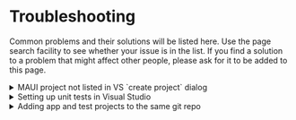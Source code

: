# Troubleshooting

Common problems and their solutions will be listed here. Use the page search facility to
see whether your issue is in the list. If you find a solution to a problem that might affect
other people, please ask for it to be added to this page.

<details>
<summary>MAUI project not listed in VS `create project` dialog</summary>

This [SO post](https://stackoverflow.com/questions/70507822/cant-find-net-maui-in-the-list-of-vs) 
provides a solution.

If the `dotnet` command is not recognised by your operating system, the containing directory is
not in your system path. To work around this, find out which directory `dotnet` is in, `cd` to
that directory and run the command from there.

If the .NET MAUI is already installed using Visual Studio Installer, uninstall it together with .NET and 
follow these steps:

1. Delete all files and folders in `C:/Program Files (x86)/dotnet`
2. Run the command `dotnet new install Microsoft.Maui.Templates`
3. Install .NET MAUI and .NET again using Visual Studio Installer

</details>

<details>
<summary>Setting up unit tests in Visual Studio</summary>
<br/>
This is not as simple as it first appears because there are several unit test frameworks 
available with different dependencies. .NET MAUI requires the .NET 7.0 build framework and
so we need a test framework that is compatible. These notes explain how to install the 
[xUnit](https://xunit.net/) framework and use it to create a test. Unless otherwise
specified, default options are accepted wherever they exist. One implication of that is that 
the project folders are assumed to be siblings within the standard `repos` folder.

### Prepare project

There are three unnecessary `using` statements ate the start of the `GamePage.xaml.cs` file.
Usually, they are just ignored, but once a test project is included in the solution, they
cause import errors. These lines need to be removed.

Check to make sure the app project builds and runs correctly before carrying on.

### Create the test project

Open the project you wish to test in Visual Studio. In the Solution Explorer, right-click
on the solution (topmost) element and select _**Add/New Project...**_ from the context menu.

Type `xunit` into the search box and select the xUnit Test Project for C# as shown below.

![Adding an xUnit test project](../images/xunit_project.png)

Give the project an appropriate name and select the .NET 7.0 build framework before clicking
the *Create* button. As soon as the new project appears, you can right-click it and select
_**Run Tests**_ from the context menu. An empty test has been created by default which 
should pass.

### Link the app and test projects

The next step is to add the main project as a dependency. Right-click the *Dependencies*
folder and select _**Add Project Reference...**_. When the dialog appears, click the
checkbox next to the name of your original project and click *OK*.

At this stage, you may see warning symbols appear against the app project in the test project's
dependencies. These will disappear once the next step has been completed.

### Update the app project's `.csproj` file

Open the app project's `.cproj` file by double-clicking the project item in the solution
explorer. You should see lines similar to the snippet below

```xml
<PropertyGroup>
    <TargetFrameworks Condition="$([MSBUILD]::IsOSPlatform('windows'))">$(TargetFrameworks);net7.0-windows10.0.19041.0</TargetFrameworks>
    <OutputType>Exe</OutputType>
```

Your copy of the file may have an additional line immediately after the `<PropertyGroup>` 
element. If so, add `net7.0` to the list of target frameworks. Otherwise, add the line as 
shown below.

Your copy may have some comment lines before the `<OutputType>` element - just ignore these.

```xml
<PropertyGroup>
    <TargetFrameworks>net7.0</TargetFrameworks>
    <TargetFrameworks Condition="$([MSBUILD]::IsOSPlatform('windows'))">$(TargetFrameworks);net7.0-windows10.0.19041.0</TargetFrameworks>
    <OutputType>Exe</OutputType>
```

There is one more change to this file, and that is to modify the output type. Currently,
the project is configured to generate a `.exe` file, but the test requires a `.dll`. Because
`.dll` is the default, we can create that output type when running a test and a `.exe` 
otherwise by adding a condition to the `<OutputType>` element as shown below.

```xml
<PropertyGroup>
    <TargetFrameworks>net7.0</TargetFrameworks>
    <TargetFrameworks Condition="$([MSBUILD]::IsOSPlatform('windows'))">$(TargetFrameworks);net7.0-windows10.0.19041.0</TargetFrameworks>
    <OutputType Condition="'$(TargetFramework)' != 'net7.0'">Exe</OutputType>
```

After making the changes, save the file and reload the project when prompted.

### Update the test project's `.csproj` file

Now open the test project's `.csproj` file by double-clicking the solution explorer item
and locate the following lines.

```xml
<PropertyGroup>
    <TargetFrameworks>net7.0</TargetFrameworks>
    <ImplicitUsings>enable</ImplicitUsings>
    <Nullable>enable</Nullable>
```

Add an additional line after the `<Nullable>` element as shown below. The rest
of the file remains the same.

```xml
<PropertyGroup>
    <TargetFrameworks>net7.0</TargetFrameworks>
    <ImplicitUsings>enable</ImplicitUsings>
    <Nullable>enable</Nullable>
    <UseMaui>true</UseMaui>
```

Save the file and reload the project when prompted.

You will need to reload the project for the changes to take effect (restarting Visual
Studio will do this). Afterwards, you should be able to reference code from the app
project in your unit tests.

### Potential issues

<details>
<summary>Deployment error</summary>
Because we added a new target framework to the project (`net7.0`), Visual Studio has two
targets to choose from at the point you tell it to run the app. If yoou see the error below, 
it has chosen the wrong one:

![VS deployment error](../images/deploy_error_message.png)

To fix the problem, select the Windows framework option in the debug target field in the 
Visual Studio toolbar as illustrated below.

![VS debug target selection](../images/vs_target_framework.png)

</details>

<details>
<summary>Namespace not found error</summary>
<br/>
If you see error like those shown below, your test project folder is nested inside your
app project folder. This will not work - they need to be siblings in the same parent folder.

![Errors due to nested projects](../images/nesting_errors.png)

To fix this problem

1. Use the solution explorer to remove the test project from the solution
2. Remove the test project folder from the file system using your operating system file explorer
3. Back in the solution explorer, recreate the test project by right-clicking on the solution
   folder. Pay close attention to the part where you specify the location for the new project.

</details>

### Example test code

The example below shows how you would configure a test assuming that there is a method
called `DumbMethod()` in the `GamePage` class:

```c#
using Hangman;

namespace TestHangman
{
    public class UnitTest1
    {
        [Fact]
        public void Test1()
        {
            string gameType = "Easy";

            GamePage gamePage = new GamePage(gameType);

            Assert.Equal(1, gamePage.DumbMethod());
        }
    }
}
```

</details>

<details>
<summary>Adding app and test projects to the same git repo</summary>
<br/>
By default, Visual Studio creates a new folder of its own in a standard root directory.
(On Windows, this is `C:\Users\&lt;your username&gt;\source\repos`). When you create a
git repository for a project, the project folder is used as the repo root folder.

When you create a test project for your app, Visual Studio adds it as a sibling to the
app project, and for that reason it cannot be included in the original git repo.

One solution is to rearrange the folder structure as shown below.

```
repos
└───HangmanSolution/
    ├───Hangman/
    ├───TestHangman/
    └───Hangman.sln
```

The steps to rearrange your folders are as follows.

### Remove all existing git repos

To remove a local repo, use your OS file explorer or a command windows to remove the
following files from the project root directory

    .git
    .gitattributes
    .gitignore

### Remove projects from solution

In Visual Studio, right-click on both projects in the solution explorer and select
_**Remove**_ from the context menu. This removes the project from the solution, but
does not delete the underlying directory.

Once the projects have been removed, save the solution and close Visual Studio.

### Rearrange directories

In your OS file explorer or a command window, create the hierarchy shown above. The
steps are

1. Create the solution directory
2. Move both project directories into the solution directory
3. Move the solution file from its original location inside one of the project directories
   into the solution directory

### Add the projects back into the solution

Open Visual Studio and select the option to open an existing solution. Choose the solution
file in the solution directory.

In the solution explorer, right-click the solution and select _**Add/Existing Project...**_.
Select the `.csproj` for one of the projects and click *Open*. Do the same for the second
project.

### Recreate the git repo

In Visual Studio, select _**Create Git Repository**_ from the _**Git**_ menu. The 
solution folder is automatically selected as the location for the new repo and this
includes both of the projects.

</details>
